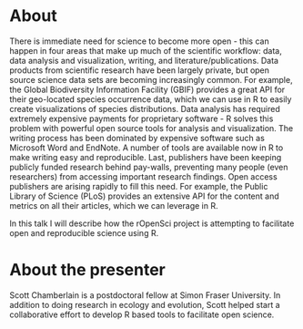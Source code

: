 # About
There is immediate need for science to become more open - this can happen in four areas that make up much of the scientific workflow: data, data analysis and visualization, writing, and literature/publications. Data products from scientific research have been largely private, but open source science data sets are becoming increasingly common. For example, the Global Biodiversity Information Facility (GBIF) provides a great API for their geo-located species occurrence data, which we can use in R to easily create visualizations of species distributions. Data analysis has required extremely expensive payments for proprietary software - R solves this problem with powerful open source tools for analysis and visualization. The writing process has been dominated by expensive software such as Microsoft Word and EndNote. A number of tools are available now in R to make writing easy and reproducible. Last, publishers have been keeping publicly funded research behind pay-walls, preventing many people (even researchers) from accessing important research findings. Open access publishers are arising rapidly to fill this need. For example, the Public Library of Science (PLoS) provides an extensive API for the content and metrics on all their articles, which we can leverage in R.

In this talk I will describe how the rOpenSci project is attempting to facilitate open and reproducible science using R. 

# About the presenter 
Scott Chamberlain is a postdoctoral fellow at Simon Fraser University. In addition to doing research in ecology and evolution, Scott helped start a collaborative effort to develop R based tools to facilitate open science. 